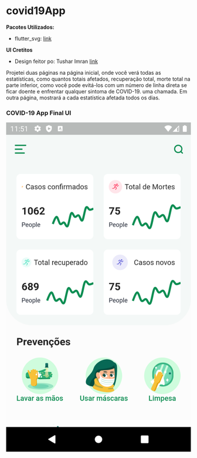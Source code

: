 # covid19App

**Pacotes Utilizados:**

- flutter_svg: [link](https://pub.dev/packages/flutter_svg)


**UI Cretitos**

- Design feitor po: Tushar Imran [link](https://www.uplabs.com/posts/corona-virus-update-app)

Projetei duas páginas na página inicial, onde você verá todas as estatísticas, como quantos totais afetados, recuperação total, morte total na parte inferior, como você pode evitá-los com um número de linha direta se ficar doente e enfrentar qualquer sintoma de COVID-19. uma chamada. Em outra página, mostrará a cada estatística afetada todos os dias.

### COVID-19 App Final UI

![App UI](/app.png)

